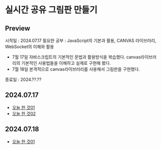 # 실시간 공유 그림판 만들기 

## Preview

시작일 : 2024.07.17
필요한 공부 : JavaScript의 기본과 활용, CANVAS 라이브러리, WebSocket의 이해와 활용
- 7월 17일
  자바스크립트의 기본적인 문법과 활용방식을 복습했다.
  canvas라이브러리의 기본적인 사용법들을 이해하고 실제로 구현해 봤다.
- 7월 18일
  본격적으로 canvas라이브러리를 사용해서 그림판을 구현했다.
  
종료일 : 2024.??.??

## 2024.07.17 
- [오늘 한 것01](/paint01_canvas_basic)
- [오늘 한 것02](/paint02_canvas_paint)

## 2024.07.18
- [오늘 한 것01](/paint03_canvas_simple_pjt)


